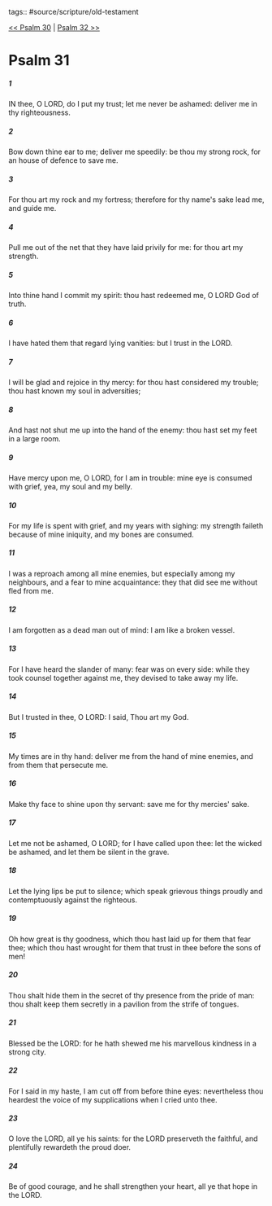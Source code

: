 tags:: #source/scripture/old-testament

[<< Psalm 30](/Old_Testament/19_Psalms/Psalm_30.md) | [Psalm 32 >>](/Old_Testament/19_Psalms/Psalm_32.md)

# Psalm 31

##### 1

IN thee, O LORD, do I put my trust; let me never be ashamed: deliver me in thy righteousness.

##### 2

Bow down thine ear to me; deliver me speedily: be thou my strong rock, for an house of defence to save me.

##### 3

For thou art my rock and my fortress; therefore for thy name's sake lead me, and guide me.

##### 4

Pull me out of the net that they have laid privily for me: for thou art my strength.

##### 5

Into thine hand I commit my spirit: thou hast redeemed me, O LORD God of truth.

##### 6

I have hated them that regard lying vanities: but I trust in the LORD.

##### 7

I will be glad and rejoice in thy mercy: for thou hast considered my trouble; thou hast known my soul in adversities;

##### 8

And hast not shut me up into the hand of the enemy: thou hast set my feet in a large room.

##### 9

Have mercy upon me, O LORD, for I am in trouble: mine eye is consumed with grief, yea, my soul and my belly.

##### 10

For my life is spent with grief, and my years with sighing: my strength faileth because of mine iniquity, and my bones are consumed.

##### 11

I was a reproach among all mine enemies, but especially among my neighbours, and a fear to mine acquaintance: they that did see me without fled from me.

##### 12

I am forgotten as a dead man out of mind: I am like a broken vessel.

##### 13

For I have heard the slander of many: fear was on every side: while they took counsel together against me, they devised to take away my life.

##### 14

But I trusted in thee, O LORD: I said, Thou art my God.

##### 15

My times are in thy hand: deliver me from the hand of mine enemies, and from them that persecute me.

##### 16

Make thy face to shine upon thy servant: save me for thy mercies' sake.

##### 17

Let me not be ashamed, O LORD; for I have called upon thee: let the wicked be ashamed, and let them be silent in the grave.

##### 18

Let the lying lips be put to silence; which speak grievous things proudly and contemptuously against the righteous.

##### 19

Oh how great is thy goodness, which thou hast laid up for them that fear thee; which thou hast wrought for them that trust in thee before the sons of men!

##### 20

Thou shalt hide them in the secret of thy presence from the pride of man: thou shalt keep them secretly in a pavilion from the strife of tongues.

##### 21

Blessed be the LORD: for he hath shewed me his marvellous kindness in a strong city.

##### 22

For I said in my haste, I am cut off from before thine eyes: nevertheless thou heardest the voice of my supplications when I cried unto thee.

##### 23

O love the LORD, all ye his saints: for the LORD preserveth the faithful, and plentifully rewardeth the proud doer.

##### 24

Be of good courage, and he shall strengthen your heart, all ye that hope in the LORD.
